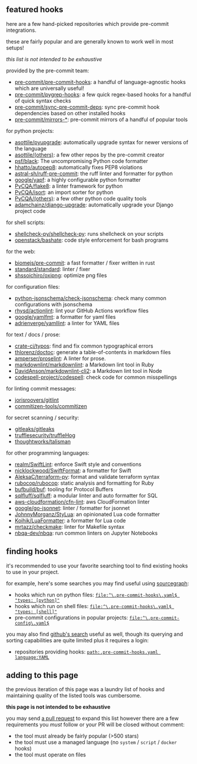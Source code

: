 ## featured hooks

here are a few hand-picked repositories which provide pre-commit integrations.

these are fairly popular and are generally known to work well in most setups!

_this list is not intended to be exhaustive_

provided by the pre-commit team:
- [pre-commit/pre-commit-hooks]: a handful of language-agnostic hooks which
  are universally useful!
- [pre-commit/pygrep-hooks]: a few quick regex-based hooks for a handful of
  quick syntax checks
- [pre-commit/sync-pre-commit-deps]: sync pre-commit hook dependencies based
  on other installed hooks
- [pre-commit/mirrors-*]: pre-commit mirrors of a handful of popular tools

[pre-commit/pre-commit-hooks]: https://github.com/pre-commit/pre-commit-hooks
[pre-commit/pygrep-hooks]: https://github.com/pre-commit/pygrep-hooks
[pre-commit/sync-pre-commit-deps]: https://github.com/pre-commit/sync-pre-commit-deps
[pre-commit/mirrors-*]: https://github.com/orgs/pre-commit/repositories?language=&q=%22mirrors-%22+archived%3AFalse&sort=

for python projects:
- [asottile/pyupgrade]: automatically upgrade syntax for newer versions of the
  language
- [asottile/(others)]: a few other repos by the pre-commit creator
- [psf/black]: The uncompromising Python code formatter
- [hhatto/autopep8]: automatically fixes PEP8 violations
- [astral-sh/ruff-pre-commit]: the ruff linter and formatter for python
- [google/yapf]: a highly configurable python formatter
- [PyCQA/flake8]: a linter framework for python
- [PyCQA/isort]: an import sorter for python
- [PyCQA/(others)]: a few other python code quality tools
- [adamchainz/django-upgrade]: automatically upgrade your Django project code

[asottile/pyupgrade]: https://github.com/asottile/pyupgrade
[asottile/(others)]: https://sourcegraph.com/search?q=context:global+file:%5E%5C.pre-commit-hooks%5C.yaml%24+repo:%5Egithub.com/asottile/
[psf/black]: https://github.com/psf/black
[hhatto/autopep8]: https://github.com/hhatto/autopep8
[astral-sh/ruff-pre-commit]: https://github.com/astral-sh/ruff-pre-commit
[google/yapf]: https://github.com/google/yapf
[PyCQA/flake8]: https://github.com/PyCQA/flake8
[PyCQA/isort]: https://github.com/PyCQA/isort
[PyCQA/(others)]: https://sourcegraph.com/search?q=context:global+file:%5E%5C.pre-commit-hooks%5C.yaml%24+repo:%5Egithub.com/PyCQA/
[adamchainz/django-upgrade]: https://github.com/adamchainz/django-upgrade

for shell scripts:
- [shellcheck-py/shellcheck-py]: runs shellcheck on your scripts
- [openstack/bashate]: code style enforcement for bash programs

[shellcheck-py/shellcheck-py]: https://github.com/shellcheck-py/shellcheck-py
[openstack/bashate]: https://github.com/openstack/bashate

for the web:
- [biomejs/pre-commit]: a fast formatter / fixer written in rust
- [standard/standard]: linter / fixer
- [shssoichiro/oxipng]: optimize png files

[biomejs/pre-commit]: https://github.com/biomejs/pre-commit
[standard/standard]: https://github.com/standard/standard
[shssoichiro/oxipng]: https://github.com/shssoichiro/oxipng

for configuration files:
- [python-jsonschema/check-jsonschema]: check many common configurations with jsonschema
- [rhysd/actionlint]: lint your GitHub Actions workflow files
- [google/yamlfmt]: a formatter for yaml files
- [adrienverge/yamllint]: a linter for YAML files

[python-jsonschema/check-jsonschema]: https://github.com/python-jsonschema/check-jsonschema
[rhysd/actionlint]: https://github.com/rhysd/actionlint
[google/yamlfmt]: https://github.com/google/yamlfmt
[adrienverge/yamllint]: https://github.com/adrienverge/yamllint

for text / docs / prose:
- [crate-ci/typos]: find and fix common typographical errors
- [thlorenz/doctoc]: generate a table-of-contents in markdown files
- [amperser/proselint]: A linter for prose.
- [markdownlint/markdownlint]: a Markdown lint tool in Ruby
- [DavidAnson/markdownlint-cli2]: a Markdown lint tool in Node
- [codespell-project/codespell]: check code for common misspellings

[crate-ci/typos]: https://github.com/crate-ci/typos
[thlorenz/doctoc]: https://github.com/thlorenz/doctoc
[amperser/proselint]: https://github.com/amperser/proselint
[markdownlint/markdownlint]: https://github.com/markdownlint/markdownlint
[DavidAnson/markdownlint-cli2]: https://github.com/DavidAnson/markdownlint-cli2
[codespell-project/codespell]: https://github.com/codespell-project/codespell

for linting commit messages:
- [jorisroovers/gitlint]
- [commitizen-tools/commitizen]

[jorisroovers/gitlint]: https://github.com/jorisroovers/gitlint
[commitizen-tools/commitizen]: https://github.com/commitizen-tools/commitizen

for secret scanning / security:
- [gitleaks/gitleaks]
- [trufflesecurity/truffleHog]
- [thoughtworks/talisman]

[gitleaks/gitleaks]: https://github.com/gitleaks/gitleaks
[trufflesecurity/truffleHog]: https://github.com/trufflesecurity/truffleHog
[thoughtworks/talisman]: https://github.com/thoughtworks/talisman

for other programming languages:
- [realm/SwiftLint]: enforce Swift style and conventions
- [nicklockwood/SwiftFormat]: a formatter for Swift
- [AleksaC/terraform-py]: format and validate terraform syntax
- [rubocop/rubocop]: static analysis and formatting for Ruby
- [bufbuild/buf]: tooling for Protocol Buffers
- [sqlfluff/sqlfluff]: a modular linter and auto formatter for SQL
- [aws-cloudformation/cfn-lint]: aws CloudFormation linter
- [google/go-jsonnet]: linter / formatter for jsonnet
- [JohnnyMorganz/StyLua]: an opinionated Lua code formatter
- [Koihik/LuaFormatter]: a formatter for Lua code
- [mrtazz/checkmake]: linter for Makefile syntax
- [nbqa-dev/nbqa]: run common linters on Jupyter Notebooks

[realm/SwiftLint]: https://github.com/realm/SwiftLint
[nicklockwood/SwiftFormat]: https://github.com/nicklockwood/SwiftFormat
[AleksaC/terraform-py]: https://github.com/AleksaC/terraform-py
[rubocop/rubocop]: https://github.com/rubocop/rubocop
[bufbuild/buf]: https://github.com/bufbuild/buf
[sqlfluff/sqlfluff]: https://github.com/sqlfluff/sqlfluff
[aws-cloudformation/cfn-lint]: https://github.com/aws-cloudformation/cfn-lint
[google/go-jsonnet]: https://github.com/google/go-jsonnet
[JohnnyMorganz/StyLua]: https://github.com/JohnnyMorganz/StyLua
[Koihik/LuaFormatter]: https://github.com/Koihik/LuaFormatter
[mrtazz/checkmake]: https://github.com/mrtazz/checkmake
[nbqa-dev/nbqa]: https://github.com/nbQA-dev/nbQA

## finding hooks

it's recommended to use your favorite searching tool to find existing hooks to
use in your project.

for example, here's some searches you may find useful using [sourcegraph]:

- hooks which run on python files: [`file:^\.pre-commit-hooks\.yaml$ "types: [python]"`](https://sourcegraph.com/search?q=context:global+file:^\.pre-commit-hooks\.yaml%24+%22types:+[python]%22)
- hooks which run on shell files: [`file:^\.pre-commit-hooks\.yaml$ "types: [shell]"`](https://sourcegraph.com/search?q=context:global+file:^\.pre-commit-hooks\.yaml%24+"types:+[shell]")
- pre-commit configurations in popular projects: [`file:^\.pre-commit-config\.yaml$`](https://sourcegraph.com/search?q=context:global+file:^\.pre-commit-hooks\.yaml")

[sourcegraph]: https://sourcegraph.com/search

you may also find [github's search] useful as well, though its querying and
sorting capabilities are quite limited plus it requires a login:

- repositories providing hooks: [`path:.pre-commit-hooks.yaml language:YAML`](https://github.com/search?q=path%3A.pre-commit-hooks.yaml+language%3AYAML&type=code&l=YAML)

[github's search]: https://github.com/search


## adding to this page

the previous iteration of this page was a laundry list of hooks and maintaining
quality of the listed tools was cumbersome.

**this page is not intended to be exhaustive**

you may send [a pull request] to expand this list however there are a few
requirements you *must* follow or your PR will be closed without comment:

- the tool must already be fairly popular (>500 stars)
- the tool must use a managed language (no `system` / `script` / `docker` hooks)
- the tool must operate on files

[a pull request]: https://github.com/pre-commit/pre-commit.com/blob/main/sections/hooks.md
